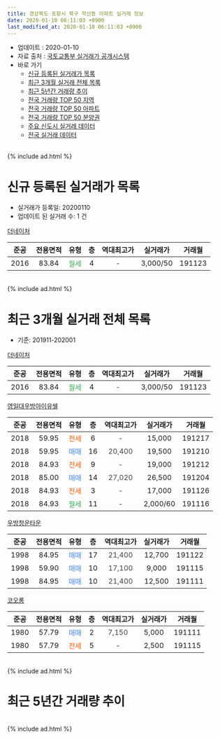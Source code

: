 ```yaml
---
title: 경상북도 포항시 북구 학산동 아파트 실거래 정보
date: 2020-01-10 06:11:03 +0900
last_modified_at: 2020-01-10 06:11:03 +0900
---
```


* 업데이트 : 2020-01-10
* 자료 출처 : [국토교통부 실거래가 공개시스템](http://rt.molit.go.kr)
* 바로 가기
    * [신규 등록된 실거래가 목록](#신규-등록된-실거래가-목록)
    * [최근 3개월 실거래 전체 목록](#최근-3개월-실거래-전체-목록)
    * [최근 5년간 거래량 추이](#최근-5년간-거래량-추이)
    * [전국 거래량 TOP 50 지역](https://inasie.github.io/apt-trade-info/최근-3개월-전국에서-가장-거래가-많이-발생한-지역)
    * [전국 거래량 TOP 50 아파트](https://inasie.github.io/apt-trade-info/최근-3개월-전국에서-가장-거래가-많이-발생한-아파트)
    * [전국 거래량 TOP 50 분양권](https://inasie.github.io/apt-trade-info/최근-3개월-전국에서-가장-거래가-많이-발생한-분양권)
    * [주요 신도시 실거래 데이터](https://inasie.github.io/apt-trade-info/주요-신도시)
    * [전국 실거래 데이터](https://inasie.github.io/apt-trade-info/전국)
<br>
{% include ad.html %}
<br>

# 신규 등록된 실거래가 목록
* 실거래가 등록일: 20200110
* 업데이트 된 실거래 수: 1 건


[더네이처](https://search.naver.com/search.naver?query=%EA%B2%BD%EC%83%81%EB%B6%81%EB%8F%84+%ED%8F%AC%ED%95%AD%EC%8B%9C+%EB%B6%81%EA%B5%AC+%ED%95%99%EC%82%B0%EB%8F%99+%EB%8D%94%EB%84%A4%EC%9D%B4%EC%B2%98)

|준공|전용면적|유형|층|역대최고가|실거래가|거래월|
|:---:|:---:|:---:|:---:|:---:|:---:|:---:|
|2016|83.84|<span style="color:#34a853">월세</span>|4|<span style="color:#444444">-</span>|3,000/50|191123|


<br>
{% include ad.html %}
<br>

# 최근 3개월 실거래 전체 목록
* 기준: 201911-202001


[더네이처](https://search.naver.com/search.naver?query=%EA%B2%BD%EC%83%81%EB%B6%81%EB%8F%84+%ED%8F%AC%ED%95%AD%EC%8B%9C+%EB%B6%81%EA%B5%AC+%ED%95%99%EC%82%B0%EB%8F%99+%EB%8D%94%EB%84%A4%EC%9D%B4%EC%B2%98)

|준공|전용면적|유형|층|역대최고가|실거래가|거래월|
|:---:|:---:|:---:|:---:|:---:|:---:|:---:|
|2016|83.84|<span style="color:#34a853">월세</span>|4|<span style="color:#444444">-</span>|3,000/50|191123|

[영일대우방아이유쉘](https://search.naver.com/search.naver?query=%EA%B2%BD%EC%83%81%EB%B6%81%EB%8F%84+%ED%8F%AC%ED%95%AD%EC%8B%9C+%EB%B6%81%EA%B5%AC+%ED%95%99%EC%82%B0%EB%8F%99+%EC%98%81%EC%9D%BC%EB%8C%80%EC%9A%B0%EB%B0%A9%EC%95%84%EC%9D%B4%EC%9C%A0%EC%89%98)

|준공|전용면적|유형|층|역대최고가|실거래가|거래월|
|:---:|:---:|:---:|:---:|:---:|:---:|:---:|
|2018|59.95|<span style="color:#ff5a00">전세</span>|6|<span style="color:#444444">-</span>|15,000|191217|
|2018|59.95|<span style="color:#4285f3">매매</span>|16|<span style="color:#444444">20,400</span>|19,500|191210|
|2018|84.93|<span style="color:#ff5a00">전세</span>|9|<span style="color:#444444">-</span>|19,000|191212|
|2018|85.00|<span style="color:#4285f3">매매</span>|14|<span style="color:#444444">27,020</span>|26,500|191204|
|2018|84.93|<span style="color:#ff5a00">전세</span>|3|<span style="color:#444444">-</span>|17,000|191126|
|2018|84.93|<span style="color:#34a853">월세</span>|11|<span style="color:#444444">-</span>|2,000/60|191116|

[우방청운타운](https://search.naver.com/search.naver?query=%EA%B2%BD%EC%83%81%EB%B6%81%EB%8F%84+%ED%8F%AC%ED%95%AD%EC%8B%9C+%EB%B6%81%EA%B5%AC+%ED%95%99%EC%82%B0%EB%8F%99+%EC%9A%B0%EB%B0%A9%EC%B2%AD%EC%9A%B4%ED%83%80%EC%9A%B4)

|준공|전용면적|유형|층|역대최고가|실거래가|거래월|
|:---:|:---:|:---:|:---:|:---:|:---:|:---:|
|1998|84.95|<span style="color:#4285f3">매매</span>|17|<span style="color:#444444">21,400</span>|12,700|191122|
|1998|59.90|<span style="color:#4285f3">매매</span>|10|<span style="color:#444444">17,100</span>|9,000|191115|
|1998|84.95|<span style="color:#4285f3">매매</span>|10|<span style="color:#444444">21,400</span>|12,500|191111|

[코오롱](https://search.naver.com/search.naver?query=%EA%B2%BD%EC%83%81%EB%B6%81%EB%8F%84+%ED%8F%AC%ED%95%AD%EC%8B%9C+%EB%B6%81%EA%B5%AC+%ED%95%99%EC%82%B0%EB%8F%99+%EC%BD%94%EC%98%A4%EB%A1%B1)

|준공|전용면적|유형|층|역대최고가|실거래가|거래월|
|:---:|:---:|:---:|:---:|:---:|:---:|:---:|
|1980|57.79|<span style="color:#4285f3">매매</span>|2|<span style="color:#444444">7,150</span>|5,000|191111|
|1980|57.79|<span style="color:#ff5a00">전세</span>|5|<span style="color:#444444">-</span>|2,500|191115|


<br>
{% include ad.html %}
<br>

# 최근 5년간 거래량 추이


<div style="width:100%;">
    <canvas id="deal_progress" height="200"></canvas>
</div>

<script>
new Chart(document.getElementById("deal_progress"), {
    type: 'line',
    data: {
        labels: ['201501','201502','201503','201504','201505','201506','201507','201508','201509','201510','201511','201512','201601','201602','201603','201604','201605','201606','201607','201608','201609','201610','201611','201612','201701','201702','201703','201704','201705','201706','201707','201708','201709','201710','201711','201712','201801','201802','201803','201804','201805','201806','201807','201808','201809','201810','201811','201812','201901','201902','201903','201904','201905','201906','201907','201908','201909','201910','201911','201912','202001'],
        datasets: [{
            label: '매매',
            pointRadius: 1,
            data: [4, 5, 10, 6, 10, 10, 2, 3, 2, 4, 0, 0, 1, 2, 4, 2, 0, 4, 2, 4, 2, 3, 3, 4, 4, 2, 5, 1, 4, 7, 6, 5, 4, 5, 1, 1, 23, 14, 16, 9, 7, 8, 7, 3, 2, 2, 0, 7, 2, 3, 6, 6, 4, 6, 4, 3, 2, 9, 4, 2, 0],
            borderColor: "rgba(255, 201, 14, 1)",
            backgroundColor: "rgba(255, 201, 14, 0.5)",
            fill: false,
            lineTension: 0
        },{
            label: '전월세',
            pointRadius: 1,
            data: [0, 1, 3, 1, 3, 6, 1, 2, 0, 2, 1, 2, 3, 0, 1, 0, 2, 0, 2, 3, 2, 1, 3, 3, 1, 5, 2, 0, 1, 3, 2, 2, 5, 5, 1, 0, 34, 23, 24, 11, 13, 10, 8, 3, 3, 4, 0, 4, 8, 5, 3, 3, 2, 6, 7, 1, 1, 2, 4, 2, 0],
            borderColor: "rgba(0, 141, 185, 1)",
            backgroundColor: "rgba(0, 141, 185, 0.5)",
            fill: false,
            lineTension: 0
        }
        ]
    },
    options: {
        responsive: true,
        title: {
            display: false
        },
        tooltips: {
            mode: 'index',
            intersect: false
        },
        hover: {
            mode: 'nearest',
            intersect: true
        },
        scales: {
            xAxes: [{
                display: true,
                scaleLabel: {
                    display: true,
                    labelString: '년/월'
                }
            }],
            yAxes: [{
                display: true,
                ticks: {
                    suggestedMin: 0,
                },
                scaleLabel: {
                    display: true,
                    labelString: '실거래 수'
                }
            }]
        }
    }
});

</script>


<br>
{% include ad.html %}
<br>

